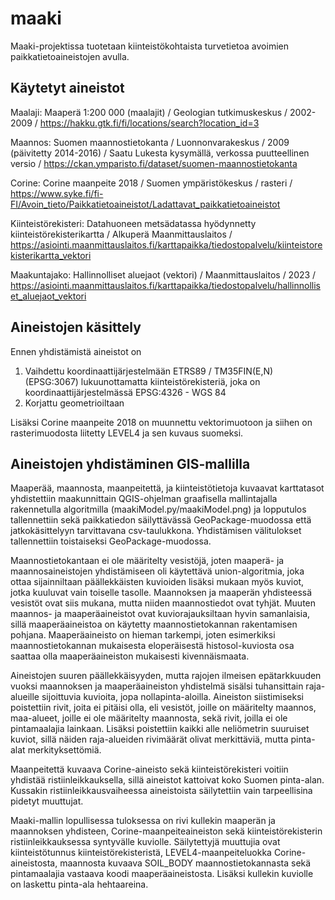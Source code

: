 # maaki
Maaki-projektissa tuotetaan kiinteistökohtaista turvetietoa avoimien paikkatietoaineistojen avulla.

## Käytetyt aineistot

Maalaji: Maaperä 1:200 000 (maalajit) / Geologian tutkimuskeskus / 2002-2009 / https://hakku.gtk.fi/fi/locations/search?location_id=3

Maannos: Suomen maannostietokanta / Luonnonvarakeskus / 2009 (päivitetty 2014-2016) / Saatu Lukesta kysymällä, verkossa puutteellinen versio / https://ckan.ymparisto.fi/dataset/suomen-maannostietokanta

Corine: Corine maanpeite 2018 / Suomen ympäristökeskus / rasteri / https://www.syke.fi/fi-FI/Avoin_tieto/Paikkatietoaineistot/Ladattavat_paikkatietoaineistot

Kiinteistörekisteri: Datahuoneen metsädatassa hyödynnetty kiinteistörekisterikartta / Alkuperä Maanmittauslaitos / https://asiointi.maanmittauslaitos.fi/karttapaikka/tiedostopalvelu/kiinteistorekisterikartta_vektori

Maakuntajako: Hallinnolliset aluejaot (vektori) / Maanmittauslaitos / 2023 / https://asiointi.maanmittauslaitos.fi/karttapaikka/tiedostopalvelu/hallinnolliset_aluejaot_vektori


## Aineistojen käsittely

Ennen yhdistämistä aineistot on 
1. Vaihdettu koordinaattijärjestelmään ETRS89 / TM35FIN(E,N) (EPSG:3067) lukuunottamatta kiinteistörekisteriä, joka on koordinaattijärjestelmässä EPSG:4326 - WGS 84
2. Korjattu geometrioiltaan

Lisäksi Corine maanpeite 2018 on muunnettu vektorimuotoon ja siihen on rasterimuodosta liitetty LEVEL4 ja sen kuvaus suomeksi.


## Aineistojen yhdistäminen GIS-mallilla

Maaperää, maannosta, maanpeitettä, ja kiinteistötietoja kuvaavat karttatasot yhdistettiin maakunnittain QGIS-ohjelman graafisella mallintajalla rakennetulla algoritmilla (maakiModel.py/maakiModel.png) ja lopputulos tallennettiin sekä paikkatiedon säilyttävässä GeoPackage-muodossa että jatkokäsittelyyn tarvittavana csv-taulukkona. Yhdistämisen välitulokset tallennettiin toistaiseksi GeoPackage-muodossa. 

Maannostietokantaan ei ole määritelty vesistöjä, joten maaperä- ja maannosaineistojen yhdistämiseen oli käytettävä union-algoritmia, joka ottaa sijainniltaan päällekkäisten kuvioiden lisäksi mukaan myös kuviot, jotka kuuluvat vain toiselle tasolle. Maannoksen ja maaperän yhdisteessä vesistöt ovat siis mukana, mutta niiden maannostiedot ovat tyhjät.  Muuten maannos- ja maaperäaineistot ovat kuviorajauksiltaan hyvin samanlaisia, sillä maaperäaineistoa on käytetty maannostietokannan rakentamisen pohjana. Maaperäaineisto on hieman tarkempi, joten esimerkiksi maannostietokannan mukaisesta eloperäisestä histosol-kuviosta osa saattaa olla maaperäaineiston mukaisesti kivennäismaata. 

Aineistojen suuren päällekkäisyyden, mutta rajojen ilmeisen epätarkkuuden vuoksi maannoksen ja maaperäaineiston yhdistelmä sisälsi tuhansittain raja-alueille sijoittuvia kuvioita, jopa nollapinta-aloilla. Aineiston siistimiseksi poistettiin rivit, joita ei pitäisi olla, eli vesistöt, joille on määritelty maannos, maa-alueet, joille ei ole määritelty maannosta, sekä rivit, joilla ei ole pintamaalajia lainkaan. Lisäksi poistettiin kaikki alle neliömetrin suuruiset kuviot, sillä näiden raja-alueiden rivimäärät olivat merkittäviä, mutta pinta-alat merkityksettömiä. 

Maanpeitettä kuvaava Corine-aineisto sekä kiinteistörekisteri voitiin yhdistää ristiinleikkauksella, sillä aineistot kattoivat koko Suomen pinta-alan. Kussakin ristiinleikkausvaiheessa aineistoista säilytettiin vain tarpeellisina pidetyt muuttujat. 

Maaki-mallin lopullisessa tuloksessa on rivi kullekin maaperän ja maannoksen yhdisteen, Corine-maanpeiteaineiston sekä kiinteistörekisterin ristiinleikkauksessa syntyvälle kuviolle. Säilytettyjä muuttujia ovat kiinteistötunnus kiinteistörekisteristä, LEVEL4-maanpeiteluokka Corine-aineistosta, maannosta kuvaava SOIL_BODY maannostietokannasta sekä pintamaalajia vastaava koodi maaperäaineistosta. Lisäksi kullekin kuviolle on laskettu pinta-ala hehtaareina. 





